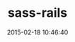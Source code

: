 ---
layout: post
title:  "sass-rails"
repo:   "rails/sass-rails"
date:   2015-02-18 10:46:40
gemurl: https://github.com/rails/sass-rails
---